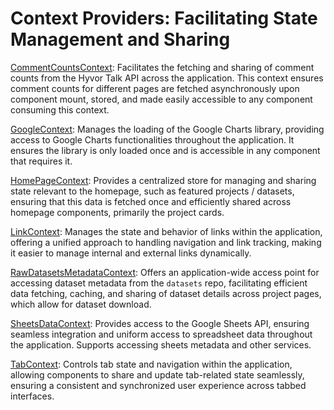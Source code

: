 # Context Providers: Facilitating State Management and Sharing

[CommentCountsContext](./CommentCountsContext.jsx): Facilitates the fetching and sharing of comment counts from the Hyvor Talk API across the application. This context ensures comment counts for different pages are fetched asynchronously upon component mount, stored, and made easily accessible to any component consuming this context.

[GoogleContext](./GoogleContext.jsx): Manages the loading of the Google Charts library, providing access to Google Charts functionalities throughout the application. It ensures the library is only loaded once and is accessible in any component that requires it.

[HomePageContext](./HomePageContext.jsx): Provides a centralized store for managing and sharing state relevant to the homepage, such as featured projects / datasets, ensuring that this data is fetched once and efficiently shared across homepage components, primarily the project cards.

[LinkContext](./LinkContext.jsx): Manages the state and behavior of links within the application, offering a unified approach to handling navigation and link tracking, making it easier to manage internal and external links dynamically.

[RawDatasetsMetadataContext](./RawDatasetsMetadataContext.jsx): Offers an application-wide access point for accessing dataset metadata from the `datasets` repo, facilitating efficient data fetching, caching, and sharing of dataset details across project pages, which allow for dataset download.

[SheetsDataContext](./SheetsDataContext.jsx): Provides access to the Google Sheets API, ensuring seamless integration and uniform access to spreadsheet data throughout the application. Supports accessing sheets metadata and other services.

[TabContext](./TabContext.jsx): Controls tab state and navigation within the application, allowing components to share and update tab-related state seamlessly, ensuring a consistent and synchronized user experience across tabbed interfaces.